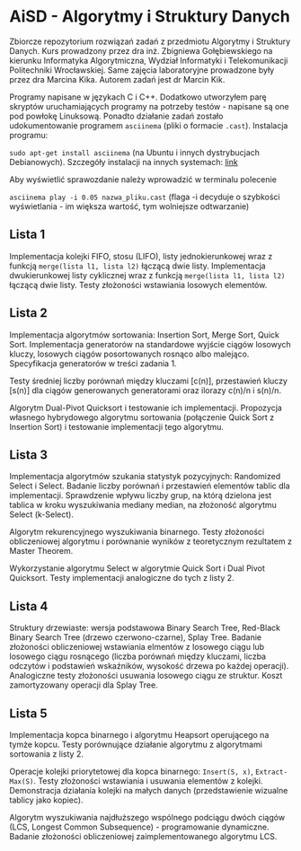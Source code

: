 # AiSD - Algorytmy i Struktury Danych
Zbiorcze repozytorium rozwiązań zadań z przedmiotu Algorytmy i Struktury Danych. Kurs prowadzony przez dra inż. Zbigniewa Gołębiewskiego na kierunku Informatyka Algorytmiczna, Wydział Informatyki i Telekomunikacji Politechniki Wrocławskiej. Same zajęcia laboratoryjne prowadzone były przez dra Marcina Kika. Autorem zadań jest dr Marcin Kik.

Programy napisane w językach C i C++. Dodatkowo utworzyłem parę skryptów uruchamiających programy na potrzeby testów - napisane są one pod powłokę Linuksową. Ponadto działanie zadań zostało udokumentowanie programem `asciinema` (pliki o formacie `.cast`). Instalacja programu: 

`sudo apt-get install asciinema` (na Ubuntu i innych dystrybucjach Debianowych). Szczegóły instalacji na innych systemach: [link](https://asciinema.org/docs/installation)

Aby wyświetlić sprawozdanie należy wprowadzić w terminalu polecenie

`asciinema play -i 0.05 nazwa_pliku.cast` (flaga -i decyduje o szybkości wyświetlania - im większa wartość, tym wolniejsze odtwarzanie)

## Lista 1
Implementacja kolejki FIFO, stosu (LIFO), listy jednokierunkowej wraz z funkcją `merge(lista l1, lista l2)` łączącą dwie listy. Implementacja dwukierunkowej listy cyklicznej wraz z funkcją `merge(lista l1, lista l2)` łączącą dwie listy. Testy złożoności wstawiania losowych elementów.

## Lista 2
Implementacja algorytmów sortowania: Insertion Sort, Merge Sort, Quick Sort. Implementacja generatorów na standardowe wyjście ciągów losowych kluczy, losowych ciągów posortowanych rosnąco albo malejąco. Specyfikacja generatorów w treści zadania 1. 

Testy średniej liczby porównań między kluczami [c(n)], przestawień kluczy [s(n)] dla ciągów generowanych generatorami oraz ilorazy c(n)/n i s(n)/n.

Algorytm Dual-Pivot Quicksort i testowanie ich implementacji. Propozycja własnego hybrydowego algorytmu sortowania (połączenie Quick Sort z Insertion Sort) i testowanie implementacji tego algorytmu.

## Lista 3
Implementacja algorytmów szukania statystyk pozycyjnych: Randomized Select i Select. Badanie liczby porównań i przestawień elementów tablic dla implementacji. Sprawdzenie wpływu liczby grup, na którą dzielona jest tablica w kroku wyszukiwania mediany median, na złożoność algorytmu Select (k-Select).

Algorytm rekurencyjnego wyszukiwania binarnego. Testy złożoności obliczeniowej algorytmu i porównanie wyników z teoretycznym rezultatem z Master Theorem.

Wykorzystanie algorytmu Select w algorytmie Quick Sort i Dual Pivot Quicksort. Testy implementacji analogiczne do tych z listy 2.

## Lista 4
Struktury drzewiaste: wersja podstawowa Binary Search Tree, Red-Black Binary Search Tree (drzewo czerwono-czarne), Splay Tree. Badanie złożoności obliczeniowej wstawiania elmentów z losowego ciągu lub losowego ciągu rosnącego (liczba porównań między kluczami, liczba odczytów i podstawień wskaźników, wysokość drzewa po każdej operacji). Analogiczne testy złożoności usuwania losowego ciągu ze struktur. Koszt zamortyzowany operacji dla Splay Tree.

## Lista 5
Implementacja kopca binarnego i algorytmu Heapsort operującego na tymże kopcu. Testy porównujące działanie algorytmu z algorytmami sortowania z listy 2.

Operacje kolejki priorytetowej dla kopca binarnego: `Insert(S, x)`, `Extract-Max(S)`. Testy złożoności wstawiania i usuwania elementów z kolejki. Demonstracja działania kolejki na małych danych (przedstawienie wizualne tablicy jako kopiec).

Algorytm wyszukiwania najdłuższego wspólnego podciągu dwóch ciągów (LCS, Longest Common Subsequence) - programowanie dynamiczne. Badanie złożoności obliczeniowej zaimplementowanego algorytmu LCS.
